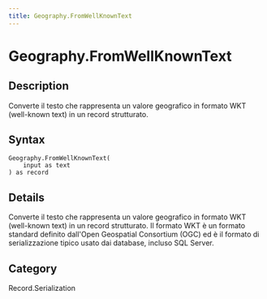 ```yaml
---
title: Geography.FromWellKnownText
---
```


# Geography.FromWellKnownText


## Description

Converte il testo che rappresenta un valore geografico in formato WKT (well-known text) in un record strutturato.


## Syntax

```powerquery
Geography.FromWellKnownText(
    input as text
) as record
```


## Details

Converte il testo che rappresenta un valore geografico in formato WKT (well-known text) in un record strutturato. Il formato WKT è un formato standard definito dall'Open Geospatial Consortium (OGC) ed è il formato di serializzazione tipico usato dai database, incluso SQL Server.



## Category
Record.Serialization
